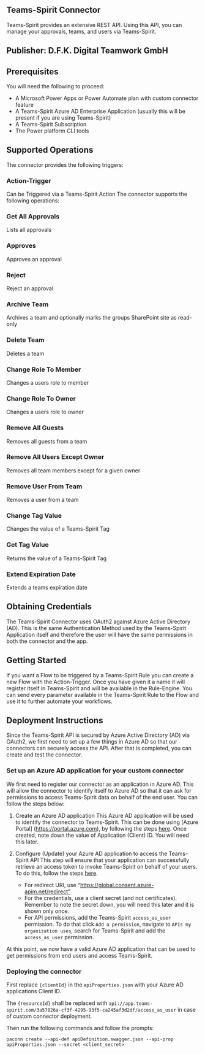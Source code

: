 
## Teams-Spirit Connector
Teams-Spirit provides an extensive REST API.  Using this API, you can manage your approvals, teams, and users via Teams-Spirit.

## Publisher: D.F.K. Digital Teamwork GmbH

## Prerequisites
You will need the following to proceed:
* A Microsoft Power Apps or Power Automate plan with custom connector feature
* A Teams-Spirit Azure AD Enterprise Application (usually this will be present if you are using Teams-Spirit)
* A Teams-Spirit Subscription
* The Power platform CLI tools


## Supported Operations
The connector provides the following triggers:
### Action-Trigger
Can be Triggered via a Teams-Spirit Action
The connector supports the following operations:
### Get All Approvals
Lists all approvals
### Approves
Approves an approval
### Reject
Reject an approval
### Archive Team
Archives a team and optionally marks the groups SharePoint site as read-only
### Delete Team
Deletes a team
### Change Role To Member
Changes a users role to member
### Change Role To Owner
Changes a users role to owner
### Remove All Guests
Removes all guests from a team
### Remove All Users Except Owner
Removes all team members except for a given owner
### Remove User From Team
Removes a user from a team
### Change Tag Value
Changes the value of a Teams-Spirit Tag
### Get Tag Value
Returns the value of a Teams-Spirit Tag
### Extend Expiration Date
Extends a teams expiration date

## Obtaining Credentials

The Teams-Spirit Connector uses OAuth2 against Azure Active Directory (AD). This is the same Authentication Method used by the Teams-Spirit Application itself and therefore the user will have the same permissions in both the connector and the app.

## Getting Started
If you want a Flow to be triggered by a Teams-Spirit Rule you can create a new Flow with the Action-Trigger. Once you have given it a name it will register itself in Teams-Spirit and will be available in the Rule-Engine. You can send every parameter available in the Teams-Spirit Rule to the Flow and use it to further automate your workflows.

## Deployment Instructions
Since the Teams-Spirit API is secured by Azure Active Directory (AD) via OAuth2, we first need to set up a few things in Azure AD so that our connectors can securely access the API.  After that is completed, you can create and test the connector.

### Set up an Azure AD application for your custom connector
We first need to register our connector as an application in Azure AD.  This will allow the connector to identify itself to Azure AD so that it can ask for permissions to access Teams-Spirit data on behalf of the end user. You can follow the steps below:

1. Create an Azure AD application
This Azure AD application will be used to identify the connector to Teams-Spirit.  This can be done using [Azure Portal] (https://portal.azure.com), by following the steps [here](https://docs.microsoft.com/en-us/azure/active-directory/develop/quickstart-register-app).  Once created, note down the value of Application (Client) ID.  You will need this later.

2. Configure (Update) your Azure AD application to access the Teams-Spirit API
This step will ensure that your application can successfully retrieve an access token to invoke Teams-Spirit on behalf of your users.  To do this, follow the steps [here](https://docs.microsoft.com/en-us/azure/active-directory/develop/quickstart-configure-app-access-web-apis).
    - For redirect URI, use “https://global.consent.azure-apim.net/redirect”
    - For the credentials, use a client secret (and not certificates).  Remember to note the secret down, you will need this later and it is shown only once.
    - For API permissions, add the Teams-Spirit ``access_as_user`` permission. To do that click ``Add a permission``, navigate to ``APIs my organization uses``, search for Teams-Spirit and add the ``access_as_user`` permission.
   
At this point, we now have a valid Azure AD application that can be used to get permissions from end users and access Teams-Spirit.

### Deploying the connector

First replace ``{clientId}`` in the ``apiProperties.json`` with your Azure AD applications Client ID. 

The ``{resourceId}`` shall be replaced with ``api://app.teams-spirit.com/3a57026a-cf3f-4295-93f5-ca245af3d2df/access_as_user`` in case of custom connector deployment.

Then run the following commands and follow the prompts:

```paconn
paconn create --api-def apiDefinition.swagger.json --api-prop apiProperties.json --secret <client_secret>
```
